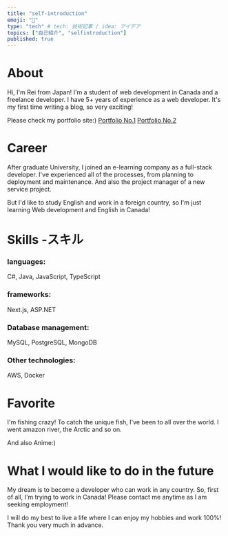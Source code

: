 ```yaml
---
title: "self-introduction"
emoji: "👋"
type: "tech" # tech: 技術記事 / idea: アイデア
topics: ["自己紹介", "selfintroduction"]
published: true
---
```


# About

Hi, I'm Rei from Japan!
I'm a student of web development in Canada and a freelance developer.
I have 5+ years of experience as a web developer.
It's my first time writing a blog, so very exciting!

Please check my portfolio site:)
[Portfolio No.1](https://rei-portfolio-3d.netlify.app/)
[Portfolio No.2](https://rei-portfolio.netlify.app/)

# Career

After graduate University, I joined an e-learning company as a full-stack developer.
I've experienced all of the processes, from planning to deployment and maintenance.
And also the project manager of a new service project.

But I'd like to study English and work in a foreign country, so I'm just learning Web development and English in Canada!

# Skills -スキル

### languages:

C#, Java, JavaScript, TypeScript

### frameworks:

Next.js, ASP.NET

### Database management:

MySQL, PostgreSQL, MongoDB

### Other technologies:

AWS, Docker

# Favorite

I'm fishing crazy!
To catch the unique fish, I've been to all over the world.
I went amazon river, the Arctic and so on.

And also Anime:)

# What I would like to do in the future

My dream is to become a developer who can work in any country.
So, first of all, I'm trying to work in Canada!
Please contact me anytime as I am seeking employment!

I will do my best to live a life where I can enjoy my hobbies and work 100%!
Thank you very much in advance.
